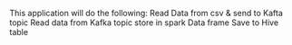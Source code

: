 This application will do the following:
Read Data from csv & send to Kafta topic
Read data from Kafka topic store in spark Data frame
Save to Hive table
